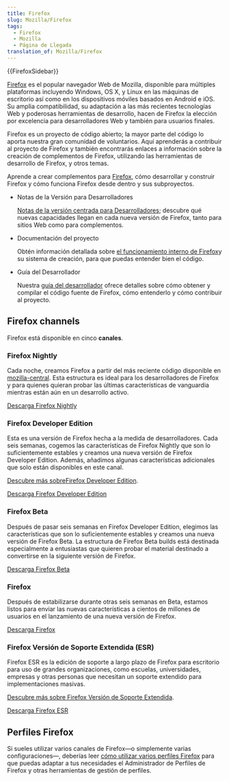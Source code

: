 ```yaml
---
title: Firefox
slug: Mozilla/Firefox
tags:
  - Firefox
  - Mozilla
  - Página de Llegada
translation_of: Mozilla/Firefox
---
```

{{FirefoxSidebar}}

[Firefox](https://www.mozilla.org/firefox/) es el popular navegador Web de Mozilla, disponible para múltiples plataformas incluyendo Windows, OS X, y Linux en las máquinas de escritorio así como en los dispositivos móviles basados en Android e iOS. Su amplia compatibilidad, su adaptación a las más recientes tecnologías Web y poderosas herramientas de desarrollo, hacen de Firefox la elección por excelencia para desarrolladores Web y también para usuarios finales.

Firefox es un proyecto de código abierto; la mayor parte del código lo aporta nuestra gran comunidad de voluntarios. Aquí aprenderás a contribuir al proyecto de Firefox y también encontrarás enlaces a información sobre la creación de complementos de Firefox, utilizando las herramientas de desarrollo de Firefox, y otros temas.

Aprende a crear complementos para [Firefox](https://www.mozilla.org/es-ES/firefox/new/), cómo desarrollar y construir Firefox y cómo funciona Firefox desde dentro y sus subproyectos.

- Notas de la Versión para Desarrolladores

  [Notas de la versión centrada para Desarrolladores](/es/docs/Mozilla/Firefox/Releases); descubre qué nuevas capacidades llegan en cada nueva versión de Firefox, tanto para sitios Web como para complementos.

- Documentación del proyecto

  Obtén información detallada sobre [el funcionamiento interno de Firefox](/es/docs/Mozilla)y su sistema de creación, para que puedas entender bien el código.

- Guía del Desarrollador

  Nuestra [guía del desarrollador](/es/docs/Developer_Guide) ofrece detalles sobre cómo obtener y compilar el código fuente de Firefox, cómo entenderlo y cómo contribuir al proyecto.

## Firefox channels

Firefox está disponible en cinco **canales**.

### Firefox Nightly

Cada noche, creamos Firefox a partir del más reciente código disponible en [mozilla-central](/es/docs/mozilla-central). Esta estructura es ideal para los desarrolladores de Firefox y para quienes quieran probar las últimas características de vanguardia mientras están aún en un desarrollo activo.

[Descarga Firefox Nightly](https://nightly.mozilla.org/)

### Firefox Developer Edition

Esta es una versión de Firefox hecha a la medida de desarrolladores. Cada seis semanas, cogemos las características de Firefox Nightly que son lo suficientemente estables y creamos una nueva versión de Firefox Developer Edition. Además, añadimos algunas características adicionales que solo están disponibles en este canal.

[Descubre más sobre](/es/docs/Firefox/Developer_Edition)[Firefox Developer Edition](/es/docs/Firefox/Developer_Edition).

[Descarga Firefox Developer Edition](https://www.mozilla.org/firefox/developer/)

### Firefox Beta

Después de pasar seis semanas en Firefox Developer Edition, elegimos las características que son lo suficientemente estables y creamos una nueva versión de Firefox Beta. La estructura de Firefox Beta builds está destinada especialmente a entusiastas que quieren probar el material destinado a convertirse en la siguiente versión de Firefox.

[Descarga Firefox Beta](https://www.mozilla.org/firefox/channel/#beta)

### Firefox

Después de estabilizarse durante otras seis semanas en Beta, estamos listos para enviar las nuevas características a cientos de millones de usuarios en el lanzamiento de una nueva versión de Firefox.

[Descarga Firefox](https://www.mozilla.org/firefox/channel/#firefox)

### Firefox Versión de Soporte Extendida (ESR)

Firefox ESR es la edición de soporte a largo plazo de Firefox para escritorio para uso de grandes organizaciones, como escuelas, universidades, empresas y otras personas que necesitan un soporte extendido para implementaciones masivas.

[Descubre más sobre Firefox Versión de Soporte Extendida](https://developer.mozilla.org/es/Firefox/Firefox_ESR).

[Descarga Firefox ESR](https://www.mozilla.org/firefox/organizations/all/)

## Perfiles Firefox

Si sueles utilizar varios canales de Firefox—o simplemente varias configuraciones—, deberías leer [cómo utilizar varios perfiles Firefox](/es/docs/Mozilla/Firefox/Multiple_profiles) para que puedas adaptar a tus necesidades el Administrador de Perfiles de Firefox y otras herramientas de gestión de perfiles.
